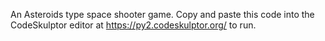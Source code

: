 An Asteroids type space shooter game.
Copy and paste this code into the CodeSkulptor editor at https://py2.codeskulptor.org/ to run.
